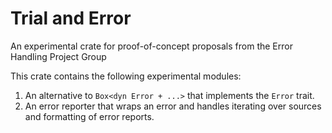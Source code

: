 # Trial and Error

An experimental crate for proof-of-concept proposals from the Error Handling Project Group

This crate contains the following experimental modules:

1. An alternative to `Box<dyn Error + ...>` that implements the `Error` trait.
2. An error reporter that wraps an error and handles iterating over sources and formatting of error reports.
